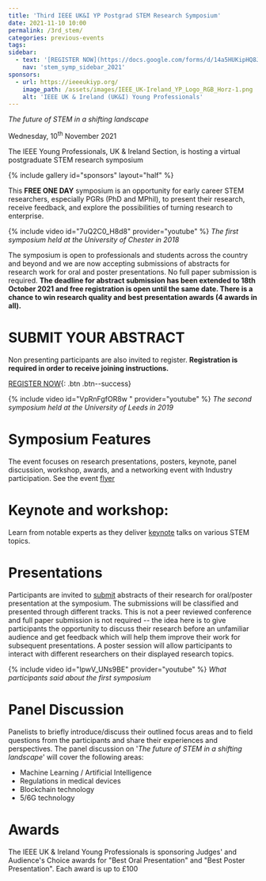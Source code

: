 ```yaml
---
title: 'Third IEEE UK&I YP Postgrad STEM Research Symposium'
date: 2021-11-10 10:00
permalink: /3rd_stem/
categories: previous-events
tags:
sidebar:
  - text: '[REGISTER NOW](https://docs.google.com/forms/d/14a5HUKipHQ8JKVHjiPbfj4F5vDLkF4p--VzIGqOMnRU/viewform){: .btn .btn--success}'
    nav: 'stem_symp_sidebar_2021'
sponsors:
  - url: https://ieeeukiyp.org/
    image_path: /assets/images/IEEE_UK-Ireland_YP_Logo_RGB_Horz-1.png
    alt: 'IEEE UK & Ireland (UK&I) Young Professionals'
---
```


_The future of STEM in a shifting landscape_

Wednesday, 10<sup>th</sup> November 2021

The IEEE Young Professionals, UK & Ireland Section, is hosting a virtual postgraduate STEM research symposium

{% include gallery id="sponsors" layout="half" %}

This **FREE ONE DAY** symposium is an opportunity for early career STEM researchers, especially PGRs (PhD and MPhil), to present their research, receive feedback, and explore the possibilities of turning research to enterprise.

{% include video id="7uQ2C0_H8d8" provider="youtube" %}
_The first symposium held at the University of Chester in 2018_

The symposium is open to professionals and students across the country and beyond and we are now accepting submissions of abstracts for research work for oral and poster presentations. No full paper submission is required. **The deadline for abstract submission has been extended to 18th October 2021 and free registration is open until the same date. There is a chance to win research quality and best presentation awards (4 awards in all).**

# SUBMIT YOUR ABSTRACT

Non presenting participants are also invited to register. **Registration is required in order to receive joining instructions.**

[REGISTER NOW](https://docs.google.com/forms/d/14a5HUKipHQ8JKVHjiPbfj4F5vDLkF4p--VzIGqOMnRU/viewform){: .btn .btn--success}

{% include video id="VpRnFgfOR8w " provider="youtube" %}
_The second symposium held at the University of Leeds in 2019_

# Symposium Features

The event focuses on research presentations, posters, keynote, panel discussion, workshop, awards, and a networking event with Industry participation. See the event [flyer](https://docs.google.com/presentation/d/1Tj8MhwLSM9N6B9Bsem_FQy9wyoFwqIJg/view)

# Keynote and workshop:

Learn from notable experts as they deliver [keynote](https://ieeeukiyp.org/3rd_stem/keynotes/) talks on various STEM topics.

# Presentations

Participants are invited to [submit](https://docs.google.com/forms/d/14a5HUKipHQ8JKVHjiPbfj4F5vDLkF4p--VzIGqOMnRU/viewform) abstracts of their research for oral/poster presentation at the symposium. The submissions will be classified and presented through different tracks. This is not a peer reviewed conference and full paper submission is not required -- the idea here is to give participants the opportunity to discuss their research before an unfamiliar audience and get feedback which will help them improve their work for subsequent presentations. A poster session will allow participants to interact with different researchers on their displayed research topics.

{% include video id="IpwV_UNs9BE" provider="youtube" %}
_What participants said about the first symposium_

# Panel Discussion

Panelists to briefly introduce/discuss their outlined focus areas and to field questions from the participants and share their experiences and perspectives. The panel discussion on '_The future of STEM in a shifting landscape_' will cover the following areas:

- Machine Learning / Artificial Intelligence
- Regulations in medical devices
- Blockchain technology
- 5/6G technology

# Awards

The IEEE UK & Ireland Young Professionals is sponsoring Judges' and Audience's Choice awards for "Best Oral Presentation" and "Best Poster Presentation". Each award is up to £100
